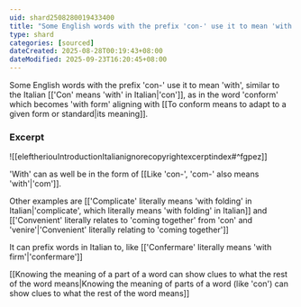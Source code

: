 ```yaml
---
uid: shard2508280019433400
title: "Some English words with the prefix 'con-' use it to mean 'with', similar to the Italian 'con', as in the word 'conform'"
type: shard
categories: [sourced]
dateCreated: 2025-08-28T00:19:43+08:00
dateModified: 2025-09-23T16:20:45+08:00
---
```

Some English words with the prefix 'con-' use it to mean 'with', similar to the Italian [['Con' means 'with' in Italian|'con']], as in the word 'conform' which becomes 'with form' aligning with [[To conform means to adapt to a given form or standard|its meaning]]. 
### Excerpt
![[eleftheriouIntroductionItalianignorecopyrightexcerptindex#^fgpez]]

'With' can as well be in the form of [[Like 'con-', 'com-' also means 'with'|'com']].

Other examples are [['Complicate' literally means 'with folding' in Italian|'complicate', which literally means 'with folding' in Italian]] and [['Convenient' literally relates to 'coming together' from 'con' and 'venire'|'Convenient' literally relating to 'coming together']]

It can prefix words in Italian to, like [['Confermare' literally means 'with firm'|'confermare']]

[[Knowing the meaning of a part of a word can show clues to what the rest of the word means|Knowing the meaning of parts of a word (like 'con') can show clues to what the rest of the word means]]